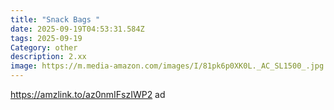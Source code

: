 ```yaml
---
title: "Snack Bags "
date: 2025-09-19T04:53:31.584Z
tags: 2025-09-19
Category: other
description: 2.xx
image: https://m.media-amazon.com/images/I/81pk6p0XK0L._AC_SL1500_.jpg
---
```

https://amzlink.to/az0nmIFszIWP2 ad